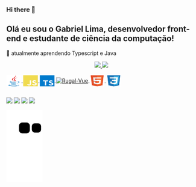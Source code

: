 ### Hi there 👋

<!--
**Rugaldromeda/Rugaldromeda** is a ✨ _special_ ✨ repository because its `README.md` (this file) appears on your GitHub profile.

Here are some ideas to get you started:

- 🔭 I’m currently working on ...
- 🌱 I’m currently learning ...
- 👯 I’m looking to collaborate on ...
- 🤔 I’m looking for help with ...
- 💬 Ask me about ...
- 📫 How to reach me: ...
- 😄 Pronouns: ...
- ⚡ Fun fact: ...
-->
## Olá eu sou o Gabriel Lima, desenvolvedor front-end e estudante de ciência da computação!

🌱 atualmente aprendendo Typescript e Java
<div align="center">
  <a href="https://github.com/Rugaldromeda">
  <img height="160em" src="https://github-readme-stats.vercel.app/api?username=Rugaldromeda&show_icons=true&theme=dracula&include_all_commits=true&count_private=true"/>
  <img height="160em" src="https://github-readme-stats.vercel.app/api/top-langs/?username=Rugaldromeda&layout=compact&langs_count=7&theme=dracula"/>
</div>
<div style="display: inline_block"><br>
  <img align="center" alt="Rugal-CSS" height="30" width="40" src="https://raw.githubusercontent.com/devicons/devicon/master/icons/java/java-original.svg">
  <img align="center" alt="Rugal-Js" height="30" width="40" src="https://raw.githubusercontent.com/devicons/devicon/master/icons/javascript/javascript-plain.svg">
  <img align="center" alt="Rugal-Ts" height="30" width="40" src="https://raw.githubusercontent.com/devicons/devicon/master/icons/typescript/typescript-plain.svg">
  <img align="center" alt="Rugal-Vue" height="30" width="40" src="https://raw.githubusercontent.com/devicons/devicon/master/icons/vue/vue-plain.svg">
  <img align="center" alt="Rugal-HTML" height="30" width="40" src="https://raw.githubusercontent.com/devicons/devicon/master/icons/html5/html5-original.svg">
  <img align="center" alt="Rugal-CSS" height="30" width="40" src="https://raw.githubusercontent.com/devicons/devicon/master/icons/css3/css3-original.svg">
  
  
  <!--<img align="right" alt="Rugal-pic" height="150" style="border-radius:50px;" src="https://avatars.githubusercontent.com/u/69268986?s=400&u=0b900bca0d2056f651d8172654c28a070dc0d659&v=4">
</div> -->
  
  ##
 
<div> 
  <a href="https://www.instagram.com/gabrielrugal/" target="_blank"><img src="https://img.shields.io/badge/-Instagram-%23E4405F?style=for-the-badge&logo=instagram&logoColor=white" target="_blank"></a>
 <a href="https://twitter.com/GabrielRugallim" target="_blank"><img src="https://img.shields.io/badge/Twitter-00acee?style=for-the-badge&logo=twitter&logoColor=white" target="_blank"></a> 
  <a href = "mailto:gabrielhung8@gmail.com"><img src="https://img.shields.io/badge/-Gmail-%23333?style=for-the-badge&logo=gmail&logoColor=white" target="_blank"></a>
  <a href="https://www.linkedin.com/in/gabriel-p-lima/" target="_blank"><img src="https://img.shields.io/badge/-LinkedIn-%230077B5?style=for-the-badge&logo=linkedin&logoColor=white" target="_blank"></a> 
 
  ![Snake animation](https://github.com/rafaballerini/rafaballerini/blob/output/github-contribution-grid-snake.svg)
 
</div>
